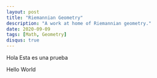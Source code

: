 ```yaml
---
layout: post
title: "Riemannian Geometry"
description: "A work at home of Riemannian geometry."
date: 2020-09-09
tags: [Math, Geometry]
disqus: true
---
```


Hola
Esta es una prueba 

Hello World